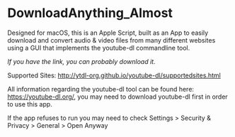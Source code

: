 # DownloadAnything_Almost
Designed for macOS, this is an Apple Script, built as an App to easily download and convert audio & video files from many different websites using a GUI that implements the youtube-dl commandline tool. 

_If you have the link, you can probably download it._

Supported Sites: http://ytdl-org.github.io/youtube-dl/supportedsites.html

All information regarding the youtube-dl tool can be found here: https://youtube-dl.org/, you may need to download youtube-dl first 
in order to use this app. 

If the app refuses to run you may need to check Settings > Security & Privacy > General > Open Anyway
